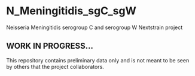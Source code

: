 # N_Meningitidis_sgC_sgW
Neisseria Meningitidis serogroup C and serogroup W Nextstrain project
## WORK IN PROGRESS... 
This repository contains preliminary data only and is not meant to be seen by others that the project collaborators.


